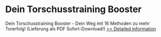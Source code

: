 # Dein Torschusstraining Booster
Dein Torschusstraining Booster - Dein Weg mit 16 Methoden zu mehr Torerfolg! (Lieferung als PDF Sofort-Download!)
[>> Detailed information](https://secure.shareit.com/shareit/product.html?productid=300633368&affiliateid=200057808)